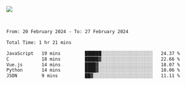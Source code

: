 ![](https://github-widgetbox.vercel.app/api/profile?username=meowkj&data=followers,repositories,stars,commits&theme=nautilus)

  

<br/>  



<!--START_SECTION:waka-->

```txt
From: 20 February 2024 - To: 27 February 2024

Total Time: 1 hr 21 mins

JavaScript   19 mins         ██████░░░░░░░░░░░░░░░░░░░   24.37 %
C            18 mins         █████▓░░░░░░░░░░░░░░░░░░░   22.66 %
Vue.js       14 mins         ████▓░░░░░░░░░░░░░░░░░░░░   18.07 %
Python       14 mins         ████▓░░░░░░░░░░░░░░░░░░░░   18.06 %
JSON         9 mins          ██▓░░░░░░░░░░░░░░░░░░░░░░   11.11 %
```

<!--END_SECTION:waka-->



